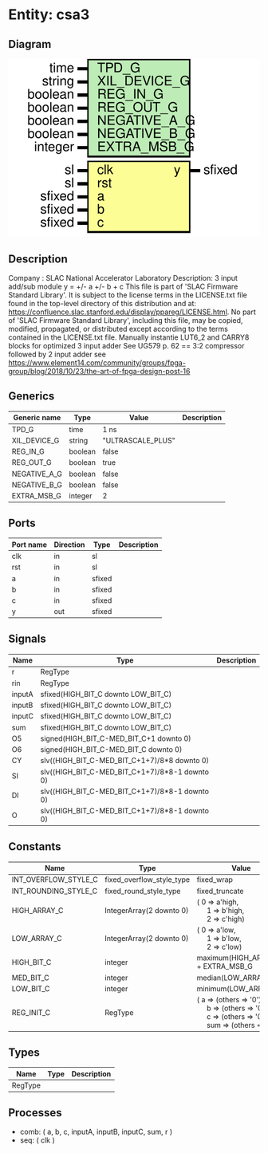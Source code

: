 # Entity: csa3

## Diagram

![Diagram](Csa3.svg "Diagram")
## Description

Company    : SLAC National Accelerator Laboratory
Description: 3 input add/sub module y = +/- a +/- b + c
This file is part of 'SLAC Firmware Standard Library'.
It is subject to the license terms in the LICENSE.txt file found in the
top-level directory of this distribution and at:
   https://confluence.slac.stanford.edu/display/ppareg/LICENSE.html.
No part of 'SLAC Firmware Standard Library', including this file,
may be copied, modified, propagated, or distributed except according to
the terms contained in the LICENSE.txt file.
Manually instantie LUT6_2 and CARRY8 blocks for optimized 3 input adder
See UG579 p. 62 == 3:2 compressor followed by 2 input adder
see https://www.element14.com/community/groups/fpga-group/blog/2018/10/23/the-art-of-fpga-design-post-16
## Generics

| Generic name | Type    | Value             | Description |
| ------------ | ------- | ----------------- | ----------- |
| TPD_G        | time    | 1 ns              |             |
| XIL_DEVICE_G | string  | "ULTRASCALE_PLUS" |             |
| REG_IN_G     | boolean | false             |             |
| REG_OUT_G    | boolean | true              |             |
| NEGATIVE_A_G | boolean | false             |             |
| NEGATIVE_B_G | boolean | false             |             |
| EXTRA_MSB_G  | integer | 2                 |             |
## Ports

| Port name | Direction | Type   | Description |
| --------- | --------- | ------ | ----------- |
| clk       | in        | sl     |             |
| rst       | in        | sl     |             |
| a         | in        | sfixed |             |
| b         | in        | sfixed |             |
| c         | in        | sfixed |             |
| y         | out       | sfixed |             |
## Signals

| Name   | Type                                           | Description |
| ------ | ---------------------------------------------- | ----------- |
| r      | RegType                                        |             |
| rin    | RegType                                        |             |
| inputA | sfixed(HIGH_BIT_C downto LOW_BIT_C)            |             |
| inputB | sfixed(HIGH_BIT_C downto LOW_BIT_C)            |             |
| inputC | sfixed(HIGH_BIT_C downto LOW_BIT_C)            |             |
| sum    | sfixed(HIGH_BIT_C downto LOW_BIT_C)            |             |
| O5     | signed(HIGH_BIT_C-MED_BIT_C+1 downto 0)        |             |
| O6     | signed(HIGH_BIT_C-MED_BIT_C downto 0)          |             |
| CY     | slv((HIGH_BIT_C-MED_BIT_C+1+7)/8*8 downto 0)   |             |
| SI     | slv((HIGH_BIT_C-MED_BIT_C+1+7)/8*8-1 downto 0) |             |
| DI     | slv((HIGH_BIT_C-MED_BIT_C+1+7)/8*8-1 downto 0) |             |
| O      | slv((HIGH_BIT_C-MED_BIT_C+1+7)/8*8-1 downto 0) |             |
## Constants

| Name                 | Type                      | Value                                                                                                                                                                                                                                  | Description |
| -------------------- | ------------------------- | -------------------------------------------------------------------------------------------------------------------------------------------------------------------------------------------------------------------------------------- | ----------- |
| INT_OVERFLOW_STYLE_C | fixed_overflow_style_type |  fixed_wrap                                                                                                                                                                                                                            |             |
| INT_ROUNDING_STYLE_C | fixed_round_style_type    |  fixed_truncate                                                                                                                                                                                                                        |             |
| HIGH_ARRAY_C         | IntegerArray(2 downto 0)  |  (       0 => a'high,<br><span style="padding-left:20px">       1 => b'high,<br><span style="padding-left:20px">       2 => c'high)                                                                                                    |             |
| LOW_ARRAY_C          | IntegerArray(2 downto 0)  |  (       0 => a'low,<br><span style="padding-left:20px">       1 => b'low,<br><span style="padding-left:20px">       2 => c'low)                                                                                                       |             |
| HIGH_BIT_C           | integer                   |  maximum(HIGH_ARRAY_C) + EXTRA_MSB_G                                                                                                                                                                                                   |             |
| MED_BIT_C            | integer                   |  median(LOW_ARRAY_C)                                                                                                                                                                                                                   |             |
| LOW_BIT_C            | integer                   |  minimum(LOW_ARRAY_C)                                                                                                                                                                                                                  |             |
| REG_INIT_C           | RegType                   |  (       a   => (others => '0'),<br><span style="padding-left:20px">       b   => (others => '0'),<br><span style="padding-left:20px">       c   => (others => '0'),<br><span style="padding-left:20px">       sum => (others => '0')) |             |
## Types

| Name    | Type | Description |
| ------- | ---- | ----------- |
| RegType |      |             |
## Processes
- comb: ( a, b, c, inputA, inputB, inputC, sum, r )
- seq: ( clk )
